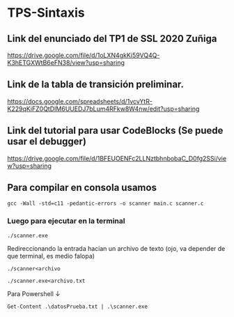 # TPS-Sintaxis

## Link del enunciado del TP1 de SSL 2020 Zuñiga
https://drive.google.com/file/d/1oLXN4gkKi59VQ4Q-K3hETGXWtB6eFN38/view?usp=sharing

## Link de la tabla de transición preliminar.
https://docs.google.com/spreadsheets/d/1vcvYtR-K229qKiFZ0QtDIM6UUEDJ7bLum4RFkw8W4nw/edit?usp=sharing

## Link del tutorial para usar CodeBlocks (Se puede usar el debugger)
https://drive.google.com/file/d/1BFEUOENFc2LLNztbhnbobaC_D0fg2SSi/view?usp=sharing

## Para compilar en consola usamos
```
gcc -Wall -std=c11 -pedantic-errors -o scanner main.c scanner.c
```

### Luego para ejecutar en la terminal 
```
./scanner.exe
```

Redireccionando la entrada hacian un archivo de texto (ojo, va depender de que terminal, es medio falopa)
```
./scanner<archivo
```
```
./scanner.exe<archivo.txt
```
Para Powershell ↓
```
Get-Content .\datosPrueba.txt | .\scanner.exe
```